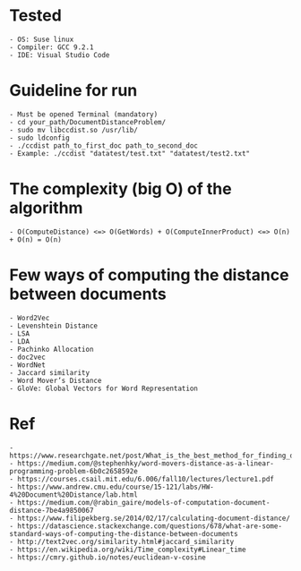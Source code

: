 # Tested
    - OS: Suse linux
    - Compiler: GCC 9.2.1
    - IDE: Visual Studio Code

# Guideline for run
    - Must be opened Terminal (mandatory)
    - cd your_path/DocumentDistanceProblem/
    - sudo mv libccdist.so /usr/lib/
    - sudo ldconfig
    - ./ccdist path_to_first_doc path_to_second_doc
    - Example: ./ccdist "datatest/test.txt" "datatest/test2.txt"

# The complexity (big O) of the algorithm
    - O(ComputeDistance) <=> O(GetWords) + O(ComputeInnerProduct) <=> O(n) + O(n) = O(n)

# Few ways of computing the distance between documents
    - Word2Vec
    - Levenshtein Distance
    - LSA
    - LDA
    - Pachinko Allocation
    - doc2vec
    - WordNet
    - Jaccard similarity
    - Word Mover’s Distance
    - GloVe: Global Vectors for Word Representation 

# Ref
    - https://www.researchgate.net/post/What_is_the_best_method_for_finding_document_similarity
    - https://medium.com/@stephenhky/word-movers-distance-as-a-linear-programming-problem-6b0c2658592e
    - https://courses.csail.mit.edu/6.006/fall10/lectures/lecture1.pdf
    - https://www.andrew.cmu.edu/course/15-121/labs/HW-4%20Document%20Distance/lab.html
    - https://medium.com/@rabin_gaire/models-of-computation-document-distance-7be4a9850067
    - https://www.filipekberg.se/2014/02/17/calculating-document-distance/
    - https://datascience.stackexchange.com/questions/678/what-are-some-standard-ways-of-computing-the-distance-between-documents
    - http://text2vec.org/similarity.html#jaccard_similarity
    - https://en.wikipedia.org/wiki/Time_complexity#Linear_time
    - https://cmry.github.io/notes/euclidean-v-cosine

